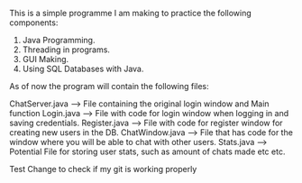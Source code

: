 This is a simple programme I am making to practice the following components:

1. Java Programming.
2. Threading in programs.
3. GUI Making.
4. Using SQL Databases with Java.

As of now the program will contain the following files:

ChatServer.java --> File containing the original login window and Main function
Login.java --> File with code for login window when logging in and saving credentials.
Register.java --> File with code for register window for creating new users in the DB.
ChatWindow.java --> File that has code for the window where you will be able to chat with other users.
Stats.java --> Potential File for storing user stats, such as amount of chats made etc etc.

Test Change to check if my git is working properly
